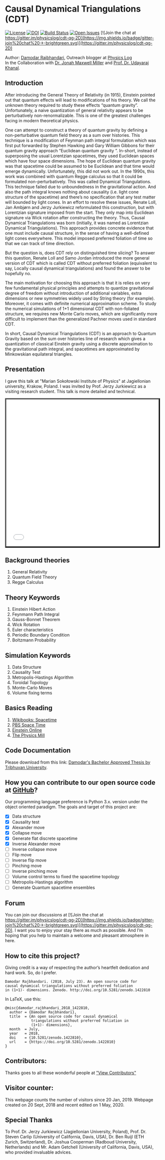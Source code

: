 # Causal Dynamical Triangulations (CDT)
[![License](https://img.shields.io/badge/License-GPL%20v3.0-blue.svg)](LICENSE.md)
[![DOI](https://zenodo.org/badge/84816891.svg)](https://zenodo.org/badge/latestdoi/84816891)
[![Build Status](https://travis-ci.org/Damicristi/cdt.svg?branch=master)](https://travis-ci.org/Damicristi/cdt)
[![Open Issues](https://img.shields.io/github/issues-raw/Damicristi/cdt.svg)](https://github.com/Damicristi/cdt/issues)
[![Join the chat at https://gitter.im/physicslog/cdt-qg-2D](https://img.shields.io/badge/gitter-join%20chat%20→-brightgreen.svg)](https://gitter.im/physicslog/cdt-qg-2D)

Author: [Damodar Rajbhandari](https://damodarrajbhandari.com.np), Outreach blogger at [Physics Log](http://www.physicslog.com/)  
In the Collaboration with [Dr. Jonah Maxwell Miller](https://www.lanl.gov/expertise/profiles/view/jonah-miller) and [Prof. Dr. Udayaraj Khanal](https://en.wikipedia.org/wiki/Udayraj_Khanal).

## Introduction

After introducing the General Theory of Relativity (in 1915), Einstein pointed out that quantum effects will lead to modifications of his theory. We call the unknown theory required to study these effects “quantum gravity”. Unfortunately, a naive quantization of general relativity appears to be perturbatively non-renormalizable. This is one of the greatest challenges facing in modern theoretical physics.

One can attempt to construct a theory of quantum gravity by defining a non-perturbative quantum field theory as a sum over histories. This technique is a modification of Feynman path integral formulation which was first put forwarded by Stephen Hawking and Gary William Gibbons for their quantum gravity approach “Euclidean quantum gravity ”. In-short, instead of superposing the usual Lorentzian spacetimes, they used Euclidean spaces which have four space dimensions. The hope of Euclidean quantum gravity was that spacetime could be assumed to be Euclidean and that time would emerge dynamically. Unfortunately, this did not work out. In the 1990s, this work was combined with quantum Regge calculus so that it could be formulated non-perturbatively. This was called Dynamical Triangulations. This technique failed due to unboundedness in the gravitational action. And also the path integral knows nothing about causality (i.e. light cone structure of the spacetime) and there’s no specification that any test matter will bounded by light cones. In an effort to resolve these issues, Renate Loll, Jan Ambjørn and Jerzy Jurkiewicz reformulated this construction, but with Lorentzian signature imposed from the start. They only map into Euclidean signature via Wick rotation after constructing the theory. Thus, Causal Dynamical Triangulations was born (initially, it was named as Lorentzian Dynamical Triangulations). This approach provides concrete evidence that one must include causal structure, in the sense of having a well-defined light cones everywhere. This model imposed preferred foliation of time so that we can track of time direction.


But the question is, does CDT rely on distinguished time slicing? To answer this question, Renate Loll and Samo Jordan introduced the more general version of CDT which is called CDT without preferred foliation (equivalent to say, Locally causal dynamical triangulations) and found the answer to be hopefully no.

The main motivation for choosing this approach is that it is relies on very few fundamental physical principles and attempts to quantize gravitational degree of freedom without introduction of additional variables, extra dimensions or new symmetries widely used by String theory (for example). Moreover, it comes with definite numerical approximation scheme. To study the numerical simulations of 1+1 dimensional CDT with non-foliated structure, we requires new Monte Carlo moves, which are significantly more difficult to implement than the generalized Pachner moves used in standard CDT.

In short, Causal Dynamical Triangulations (CDT) is an approach to Quantum Gravity based on the sum over histories line of research which gives a quantization of classical Einstein gravity using a discrete approximation to the gravitational path integral, and spacetimes are approximated by Minkowskian equilateral triangles.

## Presentation

I gave this talk at "Marian Sokołowski Institute of Physics" at Jagiellonian university, Krakow, Poland. I was invited by Prof. Jerzy Jurkiewicz as a visiting research student. This talk is more detailed and technical.

<center>
<iframe src="//www.slideshare.net/slideshow/embed_code/key/NPdwyaPxuomqxt" width="595" height="485" frameborder="0" marginwidth="0" marginheight="0" scrolling="no" style="border: #000000 4px outset; display: block; margin-left: auto; margin-right: auto; max-width: 100%" allowfullscreen> </iframe> 
</center>  

## Background theories
1. General Relativity
2. Quantum Field Theory
3. Regge Calculus

## Theory Keywords
1. Einstein Hibert Action
2. Feynmann Path Integral
3. Gauss-Bonnet Theorem
4. Wick Rotation
5. Euler characteristics
6. Periodic Boundary Condition
7. Boltzmann Probability

## Simulation Keywords
1. Data Structure
2. Causality Test
3. Metropolis-Hastings Algorithm
4. Toroidal Topology
5. Monte-Carlo Moves
6. Volume fixing terms

## Basics Reading
1. [Wikibooks: Spacetime](https://en.wikibooks.org/wiki/Special_Relativity/Spacetime)
2. [PBS Space Time](https://www.youtube.com/channel/UC7_gcs09iThXybpVgjHZ_7g/playlists) 
3. [Einstein Online](http://www.einstein-online.info/index.html)
4. [The Physics Mill](http://www.thephysicsmill.com/)

## Code Documentation
Please download from this link: [Damodar's Bachelor Approved Thesis by Tribhuvan University](https://www.researchgate.net/publication/327108635_An_Open_Source_Code_for_Causal_Dynamical_Triangulations_Without_Preferred_Foliation_in_11-_Dimensions_with_Elementary_Expositions).

## How you can contribute to our open source code at [GitHub](https://github.com/Damicristi/cdt)?
Our programming language preference is Python 3.x. version under the object oriented paradigm. The goals and target of this project are:

- [x]  Data structure
- [x]  Causality test
- [x]  Alexander move
- [x]  Collapse move
- [x]  Generate flat discrete spacetime 
- [x]  Inverse Alexander move
- [ ]  Inverse collapse move
- [ ]  Flip move
- [ ]  Inverse flip move
- [ ]  Pinching move
- [ ]  Inverse pinching move
- [ ]  Volume control terms to fixed the spacetime topology
- [ ]  Metropolis-Hastings algorithm
- [ ]  Generate Quantum spacetime ensembles

## Forum
You can join our discussions at [![Join the chat at https://gitter.im/physicslog/cdt-qg-2D](https://img.shields.io/badge/gitter-join%20chat%20→-brightgreen.svg)](https://gitter.im/physicslog/cdt-qg-2D). I want you to enjoy your stay there as much as possible. And I’m hoping that you help to maintain a welcome and pleasant atmosphere in here.

## How to cite this project?
Giving credit is a way of respecting the author’s heartfelt dedication and hard work. So, do I prefer. 
```
Damodar Rajbhandari. (2018, July 23). An open source code for
causal dynamical triangulations without preferred foliation 
in (1+1)- dimensions. Zenodo. http://doi.org/10.5281/zenodo.1422810
```
In LaTeX, use this:
```
@misc{damodar_rajbhandari_2018_1422810,
  author = {Damodar Rajbhandari},
  title  = {An open source code for causal dynamical 
            triangulations without preferred foliation in
            (1+1)- dimensions},
  month  = July,
  year   = 2018,
  doi    = {10.5281/zenodo.1422810},
  url    = {https://doi.org/10.5281/zenodo.1422810}
}
```
## Contributors:
Thanks goes to all these wonderful people at ["View Contributors"](https://github.com/Damicristi/cdt/graphs/contributors)

## Visitor counter:
This webpage counts the number of visitors since 20 Jan, 2019. Webpage created on 20 Sept, 2018 and recent edited on 1 May, 2020. 

<script type="text/javascript" src="//rf.revolvermaps.com/0/0/0.js?i=0upkcckxlaf&amp;d=2&amp;p=3&amp;b=4&amp;w=293&amp;g=2&amp;f=arial&amp;fs=12&amp;r=0&amp;c0=362b05&amp;c1=375363&amp;c2=000000&amp;ic0=0&amp;ic1=0" async="async"></script>

## Special Thanks
To Prof. Dr. Jerzy Jurkiewicz (Jagiellonian University, Poland), Prof. Dr. Steven Carlip (University of California, Davis, USA), Dr. Ben Ruijl (ETH Zurich, Switzerland), Dr. Joshua Cooperman (Radboud University, Netherlands) and Mr. Adam Getchell (University of California, Davis, USA), who provided invaluable advices. 

